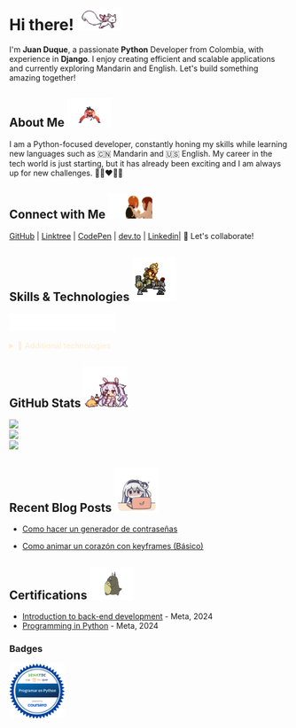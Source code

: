 <h1>Hi there!
<img src="img/kyubey.gif"
     width="80"
     title="Animated Kyubey"
     alt="It is a cat-like creature that appears in the anime and manga series
          Puella Magi Madoka and is animated in a running gif.">
</h1>

I'm **Juan Duque**, a passionate **Python** Developer from Colombia, with experience in **Django**.
I enjoy creating efficient and scalable applications and currently exploring Mandarin and English.
Let's build something amazing together!
<h2>About Me
<img src="img/goku.gif"
     width="80"
     title="Animated Goku"
     alt="Drawing of goku animated in different transformations.">
</h2>

I am a Python-focused developer, constantly honing my skills while learning new languages such as
🇨🇳 Mandarin and 🇺🇸 English. My career in the tech world is just starting, but it has already been
exciting and I am always up for new challenges. 💚💙❤️💛💜

<h2>Connect with Me
    <img src="img/anime-kiss.gif"
         width="80"
         title="Anime kiss"
         alt="Two anime girls kissing">
</h2>

[GitHub](https://github.com/boudgnosis)  |  [Linktree](https://linktr.ee/Boudgnosis) | [CodePen](https://codepen.io/boudgnosis) | [dev.to](https://dev.to/juan_duque) | [Linkedin](https://www.linkedin.com/in/jpariasduque/)|  🤝  Let's collaborate!

<h2>Skills & Technologies
    <img src="img/aeb9Cxe.gif"
    width="80"
    title="Metal Slug character"
    alt="Pixel art of a soldier riding a mechanical contraption with a glowing
        red light, inspired by retro video games.">
</h2>

<img src="img/python.svg" height="32" width="32" title="Python" alt="Pyton programming language"><img src="img/django.svg" height="32" width="32" title="Django" alt="Framework Django"><img src="img/postgresql.svg" height="32" width="32" title="PostgreSQL" alt="PostgreSQL database"><img src="img/html5.svg" height="32" width="32" title="HTML5" alt="HTML5 (HyperText Markup Language, versión 5)"><img src="img/css3.svg" height="32" width="32" title="CSS3" alt="CSS3 (Cascading Style Sheets, version 3)"><img src="img/git.svg" height="32" width="32" title="Git" alt="Git distributed version control system.">

<details>
<summary style="color:blanchedalmond;">
📂 Additional technologies
</summary>
<br>
<p>Documentation and data tools</p>
<img src="img/docusaurus.svg" height="32" width="32" title="Docusaurus" alt="Logo of Docusaurus, featuring a stylized dinosaur head with a book icon.">
<img src="img/markdown.svg" height="32" width="32" title="Markdown" alt="markdwn logo wrapped in a square with rounded edges on a white background and a letter M and an arrow.">
<img src="img/json.svg" height="32" width="32" title="JSON" alt="Json logo">
<p>My terminal</p>
<img src="img/alacritty.svg" height="32" width="32" title="Alacritty" alt="Alacritty logo">
<p>My operating system</p>
<img src="img/lubuntu.svg" height="32" width="32" title="Lubuntu" alt="Lubuntu logo">
</details>

<h2>GitHub Stats
    <img src="img/anime-cute.gif" width="80" title="Anime girl" alt="Anime girl sitting drinking">
</h2>

![](https://github-readme-stats.vercel.app/api?username=boudgnosis&theme=dark&hide_border=true&include_all_commits=true&count_private=false)<br/>
![](https://github-readme-streak-stats.herokuapp.com/?user=boudgnosis&theme=dark&hide_border=true)<br/>
![](https://github-readme-stats.vercel.app/api/top-langs/?username=boudgnosis&theme=dark&hide_border=true&include_all_commits=true&count_private=false&layout=compact)

<h2>Recent Blog Posts
    <img src="img/anime-escritor.gif" width="80" title="Anime girl" alt="anime girl sitting typing on her laptop">
</h2>

- [Como hacer un generador de contraseñas](https://dev.to/juan_duque/como-hacer-un-generador-ed-contrasenas-con-python-og2)

- [Como animar un corazón con keyframes (Básico)](https://dev.to/juan_duque/como-animar-un-corazon-con-keyframes-basico-fbe)

<h2>Certifications
    <img src="img/tororo.gif" width="80" title="Dai-Totoro" alt="Dai-Totoro character from My Neighbor Tororo">
</h2>

- [Introduction to back-end development](https://www.coursera.org/account/accomplishments/records/VCMXKA01N2NC) - Meta, 2024
- [Programming in Python](https://www.coursera.org/account/accomplishments/records/9GZYIR14NKQK) - Meta, 2024

<h3>Badges</h3>
<a href="https://www.credly.com/badges/87b9b2f6-5ea9-437d-8119-caa0f9009943/public_url" target="_blank" rel="noopener noreferrer">
    <img src="img/programar-en-python.webp" width="100" title="Programming in Python" alt="Badge: Programming in Python">
</a>
